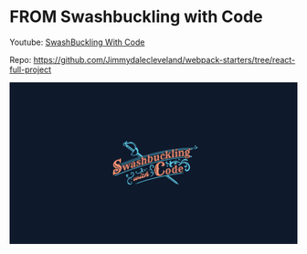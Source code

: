 # FROM Swashbuckling with Code 

Youtube: [SwashBuckling With Code](https://www.youtube.com/watch?v=TOb1c39m64A&t=104s)<br/>

Repo: [https://github.com/Jimmydalecleveland/webpack-starters/tree/react-full-project ](https://github.com/Jimmydalecleveland/webpack-starters/tree/react-full-project)

![alt](https://github.com/aintdra/cekcok/blob/master/public/assets/builds/images/swc-banner.jpg)